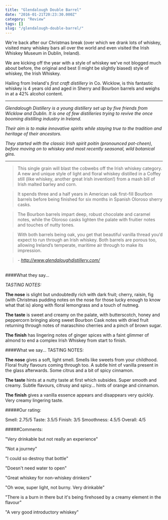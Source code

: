 ```yaml
---
title: "Glendalough Double Barrel"
date: "2016-01-21T20:23:30.000Z"
category: "Review"
tags: []
slug: "/glendalough-double-barrel/"
---
```

We're back after our Christmas break (over which we drank lots of whiskey, visited many whiskey bars all over the world and even visited the Irish Whiskey Museum in Dublin, Ireland). 

We are kicking off the year with a style of whiskey we've not blogged much about before, the original and best (I might be slightly biased) style of whiskey, the Irish Whiskey. 

Hailing from Ireland's *first craft distillery* in Co. Wicklow, is this fantastic whiskey is 4 years old and aged in Sherry and Bourbon barrels and  weighs in at a 42% alcohol content.

---
*Glendalough Distillery is a young distillery set up by five friends from Wicklow and Dublin. It is one of few distilleries trying to revive the once booming distilling industry in Ireland.*

*Their aim is to make innovative spirits while staying true to the tradition and heritage of their ancestors.*

*They started with the classic Irish spirit poitín (pronounced pot-cheen), before moving on to whiskey and most recently seasonal, wild botanical gins.*

---

>This single grain will blast the cobwebs off the Irish whiskey category. A new and unique style of light and floral whiskey distilled in a Coffey still (like whiskey, another great Irish invention!) from a mash bill of Irish malted barley and corn. 

>It spends three and a half years in American oak first-fill Bourbon barrels before being finished for six months in Spanish Oloroso sherry casks. 

>The Bourbon barrels impart deep, robust chocolate and caramel notes, while the Oloroso casks lighten the palate with fruitier notes and touches of nutty tones. 

>With both barrels being oak, you get that beautiful vanilla thread you’d expect to run through an Irish whiskey. Both barrels are porous too, allowing Ireland’s temperate, maritime air through to make its impression. 

> *- http://www.glendaloughdistillery.com/*

<br>
####What they say...

*TASTING NOTES:*

**The nose** is slight but undoubtedly rich with dark fruit; cherry, raisin, fig (with Christmas pudding notes on the nose for those lucky enough to know what that is) along with floral lemongrass and a touch of nutmeg.

**The taste** is sweet and creamy on the palate, with butterscotch, honey and peppercorn bringing along sweet Bourbon Cask notes with dried fruit returning through notes of maraschino cherries and a pinch of brown sugar.

**The finish** has lingering notes of ginger spices with a faint glimmer of almond to end a complex Irish Whiskey from start to finish.


####What we say...
TASTING NOTES:

**The nose** gives a soft, light smell. Smells like sweets from your childhood. Floral fruity flavours coming through too. A subtle hint of vanilla present in the glass afterwards. Some citrus and a bit of spicy cinnamon.

**The taste** hints at a nutty taste at first which subsides. Super smooth and creamy. Subtle flavours, citrusy and spicy... hints of orange and cinnamon. 

**The finish** gives a vanilla essence appears and disappears very quickly. Very creamy lingering taste. 



#####Our rating:

Smell: 2.75/5 
Taste: 3.5/5 
Finish: 3/5 
Smoothness: 4.5/5 
Overall: 4/5


#####Comments:

"Very drinkable but not really an experience"

"Not a journey"

"I could so destroy that bottle"

"Doesn't need water to open"

"Great whiskey for non-whiskey drinkers"

"Oh wow, super light, not burny. Very drinkable"

"There is a burn in there but it's being firehosed by a creamy element in the flavour"

"A very good introductory whiskey"
    
